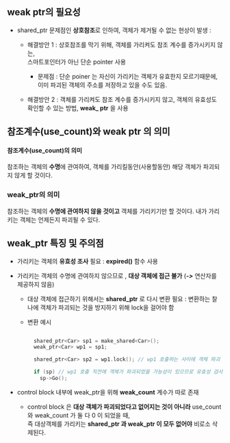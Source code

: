 ## weak ptr의 필요성
- shared_ptr 문제점인 **상호참조**로 인하여, 객체가 제거될 수 없는 현상이 발생 :
  
  - 해결방안 1 : 상호참조를 막기 위해, 객체를 가리켜도 참조 계수를 증가시키지 않는,  
    스마트포인터가 아닌 단순 pointer 사용
    
    - 문제점 : 단순 poiner 는 자신이 가리키는 객체가 유효한지 모르기때문에,  
      이미 파괴된 객체의 주소를 저장하고 있을 수도 있음. 
  - 해결방안 2 : 객체를 가리켜도 참조 계수를 증가시키지 않고, 객체의 유효성도 확인할 수 있는 방법, **weak_ ptr** 을 사용

## 참조계수(use_count)와 weak ptr 의 의미 
#### 참조계수(use_count)의 의미
참조하는 객체의 **수명**에 관여하여, 객체를 가리킬동안(사용할동안) 해당 객체가 파괴되지 않게 할 것이다.
### weak_ptr의 의미 
참조하는 객체의 **수명에 관여하지 않을 것이고** 객체를 가리키기만 할 것이다. 내가 가리키는 객체는 언제든지 파괴될 수 있다.

## weak_ptr 특징 및 주의점
- 가리키는 객체의 **유효성 조사** 필요 : **expired()** 함수 사용
- 가리키는 객체의 수명에 관여하지 않으므로 , **대상 객체에 접근 불가** (***->*** 연산자를 제공하지 않음)
  - 대상 객체에 접근하기 위해서는 **shared_ptr** 로 다시 변환 필요 : 변환하는 찰나에 객체가 파괴되는 것을 방지하기 위해 lock을 걸어야 함
  - 변환 예시
    
    ```cpp
    
      shared_ptr<Car> sp1 = make_shared<Car>();
      weak_ptr<Car> wp1 = sp1;
    
      shared_ptr<Car> sp2 = wp1.lock(); // wp1 호출하는 사이에 객체 파괴 방지
    
      if (sp) // wp1 호출 직전에 객체가 파괴되었을 가능성이 있으므로 유효성 검사 필수
        sp->Go();
    
    ```
- control block 내부에 weak_ptr을 위해 **weak_count** 계수가 따로 존재
  
  - control block 은 **대상 객체가 파괴되었다고 없어지는 것이 아니라** use_count 와 weak_count 가 둘 다 0 이 되었을 때,  
    즉 대상객체를 가리키는 **shared_ptr 과 weak_ptr 이 모두 없어야** 비로소 삭제된다.    

